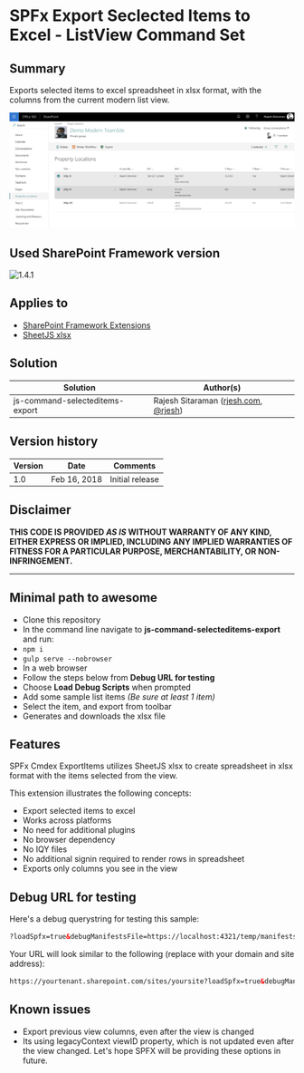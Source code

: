 # SPFx Export Seclected Items to Excel -  ListView Command Set

## Summary

Exports selected items to excel spreadsheet in xlsx format, with the columns from the current modern list view.

<a href="http://www.youtube.com/watch?feature=player_embedded&v=NInVJqAmbns" target="_blank"><img src="./assets/excel-export-preview.png" alt="export selected items" /></a>

## Used SharePoint Framework version

![1.4.1](https://img.shields.io/badge/version-1.4.1-green.svg)

## Applies to

* [SharePoint Framework Extensions](https://dev.office.com/sharepoint/docs/spfx/extensions/overview-extensions)
* [SheetJS xlsx](https://www.npmjs.com/package/xlsx)

## Solution

Solution|Author(s)
--------|---------
js-command-selecteditems-export | Rajesh Sitaraman ([rjesh.com](http://rjesh.com), [@rjesh](https://twitter.com/rjesh))

## Version history

Version|Date|Comments
-------|----|--------
1.0|Feb 16, 2018|Initial release

## Disclaimer

**THIS CODE IS PROVIDED *AS IS* WITHOUT WARRANTY OF ANY KIND, EITHER EXPRESS OR IMPLIED, INCLUDING ANY IMPLIED WARRANTIES OF FITNESS FOR A PARTICULAR PURPOSE, MERCHANTABILITY, OR NON-INFRINGEMENT.**

---

## Minimal path to awesome

* Clone this repository
* In the command line navigate to **js-command-selecteditems-export** and run:
* `npm i`
* `gulp serve --nobrowser`
* In a web browser
* Follow the steps below from **Debug URL for testing**
* Choose **Load Debug Scripts** when prompted 
* Add some sample list items _(Be sure at least 1 item)_
* Select the item, and export from toolbar
* Generates and downloads the xlsx file

## Features

SPFx Cmdex ExportItems utilizes SheetJS xlsx to create spreadsheet in xlsx format with the items selected from the view.

This extension illustrates the following concepts:

* Export selected items to excel
* Works across platforms
* No need for additional plugins
* No browser dependency
* No IQY files
* No additional signin required to render rows in spreadsheet
* Exports only columns you see in the view

## Debug URL for testing

Here's a debug querystring for testing this sample:

```html
?loadSpfx=true&debugManifestsFile=https://localhost:4321/temp/manifests.js&customActions={"aaa4141f-7829-4b98-af0f-a1e0e6f273fd":{"location":"ClientSideExtension.ListViewCommandSet.CommandBar"}}
```

Your URL will look similar to the following (replace with your domain and site address):

```html
https://yourtenant.sharepoint.com/sites/yoursite?loadSpfx=true&debugManifestsFile=https://localhost:4321/temp/manifests.js&customActions={"aaa4141f-7829-4b98-af0f-a1e0e6f273fd":{"location":"ClientSideExtension.ListViewCommandSet.CommandBar"}}
```

## Known issues

* Export previous view columns, even after the view is changed
* Its using legacyContext viewID property, which is not updated even after the view changed. Let's hope SPFX will be providing these options in future.